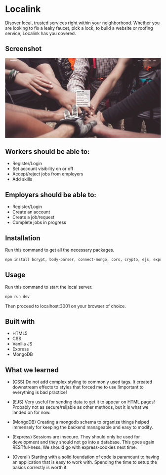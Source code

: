 # Localink
Disover local, trusted services right within your neighborhood. Whether you are looking to fix a leaky faucet, pick a lock, to build a website or roofing service, Localink has you covered. 


## Screenshot

![alt text](https://github.com/tristenseng/localink/blob/main/docs/demo.png)


## Workers should be able to:
- Register/Login
- Set account visibility on or off
- Accept/reject jobs from employers
- Add skills


## Employers should be able to: 
- Register/Login
- Create an account
- Create a job/request
- Complete jobs in progress


## Installation

Run this command to get all the necessary packages.
```bash
npm install bcrypt, body-parser, connect-mongo, cors, crypto, ejs, express, express-session, mongodb, node
```


## Usage
Run this command to start the local server.
```bash
npm run dev
```

Then proceed to localhost:3001 on your browser of choice.


## Built with

- HTML5
- CSS
- Vanilla JS
- Express
- MongoDB



## What we learned

- (CSS) Do not add complex styling to commonly used tags. It created downstream effects to styles that forced me to use !important to everything is bad practice!

- (EJS) Very useful for sending data to get it to appear on HTML pages! Probably not as secure/reliable as other methods, but it is what we landed on for now.

- (MongoDB) Creating a mongodb schema to organize things helped immensely for keeping the backend manageable and easy to modify.

- (Express) Sessions are insecure. They should only be used for development and they should not go into a database. This goes again RESTful-ness. We should go with express-cookies next time.

- (Overall) Starting with a solid foundation of code is paramount to having an application that is easy to work with. Spending the time to setup the basics correctly is worth it.

